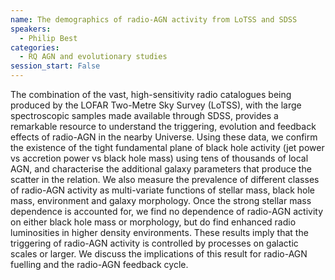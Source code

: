 ```yaml
---
name: The demographics of radio-AGN activity from LoTSS and SDSS
speakers:
  - Philip Best
categories:
  - RQ AGN and evolutionary studies
session_start: False
---
```


The combination of the vast, high-sensitivity radio catalogues being produced by the LOFAR Two-Metre Sky Survey (LoTSS), with the large spectroscopic samples made available through SDSS, provides a remarkable resource to understand the triggering, evolution and feedback effects of radio-AGN in the nearby Universe. Using these data, we confirm the existence of the tight fundamental plane of black hole activity (jet power vs accretion power vs black hole mass) using tens of thousands of local AGN, and characterise the additional galaxy parameters that produce the scatter in the relation. We also measure the prevalence of different classes of radio-AGN activity as multi-variate functions of stellar mass, black hole mass, environment and galaxy morphology. Once the strong stellar mass dependence is accounted for, we find no dependence of radio-AGN activity on either black hole mass or morphology, but do find enhanced radio luminosities in higher density environments. These results imply that the triggering of radio-AGN activity is controlled by processes on galactic scales or larger. We discuss the implications of this result for radio-AGN fuelling and the radio-AGN feedback cycle.